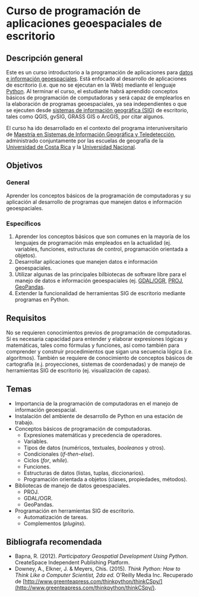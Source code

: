 # Curso de programación de aplicaciones geoespaciales de escritorio

## Descripción general
Este es un curso introductorio a la programación de aplicaciones para [datos e información geoespaciales](https://es.wikipedia.org/wiki/Informaci%C3%B3n_geogr%C3%A1fica). Está enfocado al desarrollo de aplicaciones de escritorio (i.e. que no se ejecutan en la Web) mediante el lenguaje [Python](https://www.python.org). Al terminar el curso, el estudiante habrá aprendido conceptos básicos de programación de computadoras y será capaz de emplearlos en la elaboración de programas geoespaciales, ya sea independientes o que se ejecuten desde [sistemas de información geográfica (SIG)](https://es.wikipedia.org/wiki/Sistema_de_informaci%C3%B3n_geogr%C3%A1fica) de escritorio, tales como QGIS, gvSIG, GRASS GIS o ArcGIS, por citar algunos.

El curso ha ido desarrollado en el contexto del programa interuniversitario de [Maestría en Sistemas de Información Geográfica y Teledetección](http://www.mpsigte.geo.una.ac.cr/), administrado conjuntamente por las escuelas de geografía de la [Universidad de Costa Rica](https://www.ucr.ac.cr/) y la [Universidad Nacional](http://www.una.ac.cr/).

## Objetivos
### General
Aprender los conceptos básicos de la programación de computadoras y su aplicación al desarrollo de programas que manejen datos e información geoespaciales.

### Específicos
1. Aprender los conceptos básicos que son comunes en la mayoría de los lenguajes de programación más empleados en la actualidad (ej. variables, funciones, estructuras de control, programación orientada a objetos).
2. Desarrollar aplicaciones que manejen datos e información geoespaciales.
3. Utilizar algunas de las principales bilbiotecas de software libre para el manejo de datos e información geoespaciales (ej. [GDAL/OGR](http://www.gdal.org/), [PROJ](http://proj4.org/), [GeoPandas](http://geopandas.org/).
4. Extender la funcionalidad de herramientas SIG de escritorio mediante programas en Python.

## Requisitos
No se requieren conocimientos previos de programación de computadoras. Sí es necesaria capacidad para entender y elaborar expresiones lógicas y matemáticas, tales como fórmulas y funciones, así como también para comprender y construir procedimientos que sigan una secuencia lógica (i.e. algoritmos). También se requiere de conocimiento de conceptos básicos de cartografía (e.j. proyecciones, sistemas de coordenadas) y de manejo de herramientas SIG de escritorio (ej. visualización de capas).

## Temas
* Importancia de la programación de computadoras en el manejo de información geoespacial.
* Instalación del ambiente de desarrollo de Python en una estación de trabajo.
* Conceptos básicos de programación de computadoras.
    * Expresiones matemáticas y precedencia de operadores.
    * Variables.
    * Tipos de datos (numéricos, textuales, _booleanos_ y otros).
    * Condicionales (_if-then-else_).
    * Ciclos (_for_, _while_).
    * Funciones.
    * Estructuras de datos (listas, tuplas, diccionarios).
    * Programación orientada a objetos (clases, propiedades, métodos).
* Bibliotecas de manejo de datos geoespaciales.
    * PROJ.
    * GDAL/OGR.
    * GeoPandas.
* Programación en herramientas SIG de escritorio.
    * Automatización de tareas.
    * Complementos (_plugins_).

## Bibliografa recomendada
* Bapna, R. (2012). _Participatory Geospatial Development Using Python_. CreateSpace Independent Publishing Platform.
* Downey, A., Elkner, J. & Meyers, Chis. (2015). _Think Python: How to Think Like a Computer Scientist, 2da ed._  O'Reilly Media Inc. Recuperado de [http://www.greenteapress.com/thinkpython/thinkCSpy/](http://www.greenteapress.com/thinkpython/thinkCSpy/).
